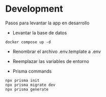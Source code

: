 # Development

Pasos para levantar la app en desarrollo

- Levantar la base de datos

```
docker compose up -d
```

- Renombrar el archivo .env.template a .env
- Reemplazar las variables de entorno

- Prisma commands

```
npx prisma init
npx prisma migrate dev
npx prisma generate
```
